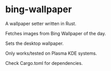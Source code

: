 # bing-wallpaper

A wallpaper setter written in Rust.

Fetches images from Bing Wallpaper of the day.

Sets the desktop wallpaper.

Only works/tested on Plasma KDE systems.

Check Cargo.toml for dependencies.
